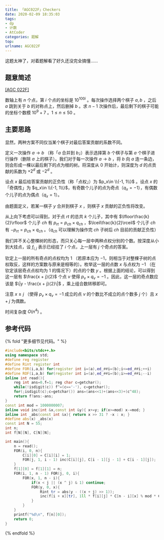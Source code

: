 ```yaml
---
title: 「AGC022F」Checkers
date: 2020-02-09 18:35:03
tags:
- dp
- 计数
- AtCoder
categories: 题解
top:
urlname: AGC022F
---
```


这题太神了，对着题解看了好久还没完全搞懂……

## 题意简述

[[AGC 022F]](https://atcoder.jp/contests/agc022/tasks/agc022_f)

数轴上有 $n$ 个点，第 $i$ 个点的坐标是 $10^{100i}$ 。每次操作选择两个棋子 $a, b$ ，之后 $a$ 跳到关于 $b$ 的对称点上，然后删掉 $b$ 。求 $n - 1$ 次操作后，最后剩下的棋子可能的坐标个数模 $10^9 + 7$ 。$1 \le n \le 50$ 。

<!-- more -->

## 主要思路

显然，两种方案不同仅当某个棋子对最后答案贡献的系数不同。

定义一次操作 $a \rightarrow b$ （称「$a$ 合并到 $b$」）表示选择第 $b$ 个棋子与第 $a$ 个棋子进行操作（删除 $a$ 上的棋子）。我们对于每一次操作 $a\rightarrow b$ ，将 $b$ 向 $a$ 连一条边，则会形成一棵以最后剩下的点为根的树。将深度从 $0$ 开始计，则深度为 $d$ 的点贡献的系数为 $+2^d$ 或 $-2^d$ 。

设点 $x$ 最后给答案贡献的正负性（称「点权」）为 $p_x\in \\{-1, 1\\}$ 。设点 $x$ 的「奇偶性」为 $q_x\in \\{-1, 1\\}$，有奇数个儿子的点为奇点（$q_x = -1$），有偶数个儿子的点为偶点（$q_x = 1$）。

由题面定义，若某一棋子 $y$ 合并到棋子 $x$ ，则棋子 $x$ 贡献的正负性将改变。

从上向下考虑可以得到，对于点 $rt$ 的总共 $k$ 个儿子，其中有 $\lfloor\frac{k}{2}\rfloor$ 个儿子 $ch$ 有 $p_{rt} = p_{ch}\times q_{ch}$ ，$\lceil\frac{k}{2}\rceil$ 个儿子 $ch$ 有 $-p_{rt} = p_{ch}\times q_{ch}$ 。（$q_{ch}$ 可以理解为操作完 $ch$ 子树后 $ch$ 目前的贡献正负性）

我们并不关心整棵树的形态，而只关心每一层中两种点权分别的个数。按深度从小到大挂点，设 $f_{i, j}$ 表示已经挂了 $i$ 个点，上一层有 $j$ 个奇点的答案。

钦定上一层的所有奇点的点权均为 $1$ （若原本应为 $-1$，则相当于对整棵子树的点权取反，这样的方案数与原来是相等的）。枚举这一层的点数 $x$ 与点权为 $-1$ （在钦定该层奇点点权均为 $1$ 的情况下）的点的个数 $y$ 。根据上面的结论，可以得到这一层有 $\frac{x + j}{2}$ 个点 $v$ 使得 $p_v\times q_v = -1$ 。因此，这一层的奇点数应该是 $\|y - \frac{x + j}{2}\|$ ，乘上组合数转移即可。

注意 $x \ge j$ （使得 $p_v\times q_v = -1$ 成立的点 $v$ 的个数比不成立的点个数多 $j$ 个）且 $x + j$ 为偶数。

时间复杂度 $O(n ^ 4)$ 。

## 参考代码

{% fold "更多细节见代码。" %}
```cpp
#include<bits/stdc++.h>
using namespace std;
#define reg register
#define Rint register int
#define FOR(i,a,b) for(register int i=(a),ed_##i=(b);i<=ed_##i;++i)
#define ROF(i,a,b) for(register int i=(a),ed_##i=(b);i>=ed_##i;--i)
inline int read(){
	reg int ans=0,f=1; reg char c=getchar();
	while(!isdigit(c)) f^=(c=='-'), c=getchar();
	for(;isdigit(c);c=getchar()) ans=(ans<<1)+(ans<<3)+(c^48);
	return f?ans:-ans;
}
const int mod = 1000000007;
inline void inc(int &x,const int &y){ x+=y; if(x>=mod) x-=mod; }
inline int _abs(const int &x){ return x >> 31 ? -x : x; }
#define abs(x) _abs(x)
const int N = 55;
int n;
int f[N][N], C[N][N];

int main(){
	n = read();
	FOR(i, 0, n){
		C[i][0] = C[i][i] = 1;
		FOR(j, 1, i - 1) inc(C[i][j], C[i - 1][j - 1] + C[i - 1][j]);
	}
	f[1][0] = f[1][1] = n;
	FOR(i, 1, n - 1) FOR(j, 0, i){
		FOR(x, 1, n - i){
			if(x < j || (x ^ j) & 1) continue;
			FOR(y, 0, x){
				Rint tr = abs(y - ((x + j) >> 1));
				inc(f[i + x][tr], 1ll * f[i][j] * C[n - i][x] % mod * C[x][y] % mod);
			}
		}
	}
	printf("%d\n", f[n][0]);
	return 0;
}
```
{% endfold %}